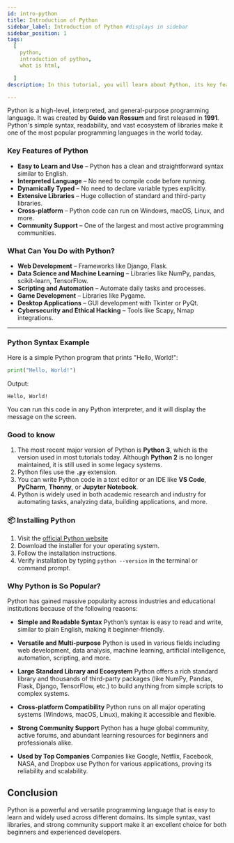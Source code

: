 ```yaml
---
id: intro-python
title: Introduction of Python 
sidebar_label: Introduction of Python #displays in sidebar
sidebar_position: 1
tags:
  [
    python,
    introduction of python,
    what is html,

  ]
description: In this tutorial, you will learn about Python, its key features, why Python is so popular, how to write Python code, how to set up the environment, Python syntax compared to other languages, and more.

---
```


Python is a high-level, interpreted, and general-purpose programming language. It was created by **Guido van Rossum** and first released in **1991**. Python's simple syntax, readability, and vast ecosystem of libraries make it one of the most popular programming languages in the world today. 


### Key Features of Python

- **Easy to Learn and Use** – Python has a clean and straightforward syntax similar to English.
- **Interpreted Language** – No need to compile code before running.
- **Dynamically Typed** – No need to declare variable types explicitly.
- **Extensive Libraries** – Huge collection of standard and third-party libraries.
- **Cross-platform** – Python code can run on Windows, macOS, Linux, and more.
- **Community Support** – One of the largest and most active programming communities.


### What Can You Do with Python?

- **Web Development** – Frameworks like Django, Flask.
- **Data Science and Machine Learning** – Libraries like NumPy, pandas, scikit-learn, TensorFlow.
- **Scripting and Automation** – Automate daily tasks and processes.
- **Game Development** – Libraries like Pygame.
- **Desktop Applications** – GUI development with Tkinter or PyQt.
- **Cybersecurity and Ethical Hacking** – Tools like Scapy, Nmap integrations.

---

### Python Syntax Example

Here is a simple Python program that prints "Hello, World!":


```python
print("Hello, World!")
````

 Output:

```
Hello, World!
```

You can run this code in any Python interpreter, and it will display the message on the screen.


### Good to know

1. The most recent major version of Python is **Python 3**, which is the version used in most tutorials today. Although **Python 2** is no longer maintained, it is still used in some legacy systems.
2. Python files use the **`.py`** extension.
3. You can write Python code in a text editor or an IDE like **VS Code**, **PyCharm**, **Thonny**, or **Jupyter Notebook**.
4. Python is widely used in both academic research and industry for automating tasks, analyzing data, building applications, and more.


### 📦 Installing Python

1. Visit the [official Python website](https://www.python.org/downloads/)
2. Download the installer for your operating system.
3. Follow the installation instructions.
4. Verify installation by typing `python --version` in the terminal or command prompt.


### Why Python is So Popular?

Python has gained massive popularity across industries and educational institutions because of the following reasons:

* **Simple and Readable Syntax**
  Python’s syntax is easy to read and write, similar to plain English, making it beginner-friendly.

* **Versatile and Multi-purpose**
  Python is used in various fields including web development, data analysis, machine learning, artificial intelligence, automation, scripting, and more.

* **Large Standard Library and Ecosystem**
  Python offers a rich standard library and thousands of third-party packages (like NumPy, Pandas, Flask, Django, TensorFlow, etc.) to build anything from simple scripts to complex systems.

* **Cross-platform Compatibility**
  Python runs on all major operating systems (Windows, macOS, Linux), making it accessible and flexible.

* **Strong Community Support**
  Python has a huge global community, active forums, and abundant learning resources for beginners and professionals alike.

* **Used by Top Companies**
  Companies like Google, Netflix, Facebook, NASA, and Dropbox use Python for various applications, proving its reliability and scalability.


## Conclusion

Python is a powerful and versatile programming language that is easy to learn and widely used across different domains. Its simple syntax, vast libraries, and strong community support make it an excellent choice for both beginners and experienced developers.
